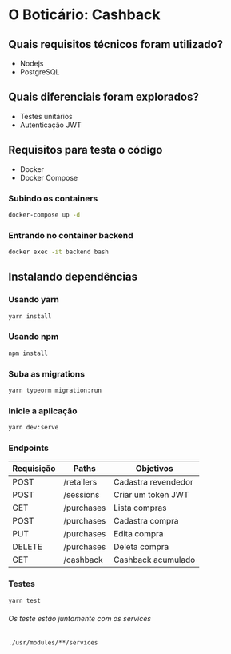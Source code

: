 # O Boticário: Cashback

## Quais requisitos técnicos foram utilizado?

- Nodejs
- PostgreSQL

## Quais diferenciais foram explorados?

- Testes unitários
- Autenticação JWT

## Requisitos para testa o código

- Docker
- Docker Compose

### Subindo os containers

```bash
docker-compose up -d
```

### Entrando no container backend

```bash
docker exec -it backend bash
```

## Instalando dependências

### Usando yarn

```bash
yarn install
```

### Usando npm

```bash
npm install
```

### Suba as migrations

```bash
yarn typeorm migration:run
```

### Inicie a aplicação

```bash
yarn dev:serve
```

### Endpoints

| Requisição | Paths      | Objetivos           |
| ---------- | ---------- | ------------------- |
| POST       | /retailers | Cadastra revendedor |
| POST       | /sessions  | Criar um token JWT  |
| GET        | /purchases | Lista compras       |
| POST       | /purchases | Cadastra compra     |
| PUT        | /purchases | Edita compra        |
| DELETE     | /purchases | Deleta compra       |
| GET        | /cashback  | Cashback acumulado  |

### Testes

```bash
yarn test
```

###### Os teste estão juntamente com os services

```bash
./usr/modules/**/services
```

